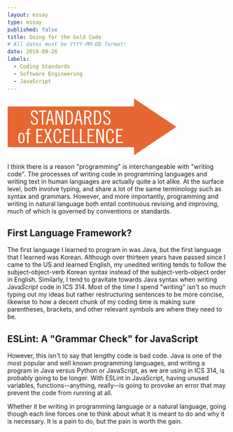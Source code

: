 ```yaml
---
layout: essay
type: essay
published: false
title: Going for the Gold Code
# All dates must be YYYY-MM-DD format!
date: 2019-09-26
labels:
  - Coding Standards
  - Software Engineering
  - JavaScript
---
```



<img class="ui medium left floated image" src="../images/standards.png">

I think there is a reason "programming" is interchangeable with "writing code". The processes of writing code in programming languages and writing text in human languages are actually quite a lot alike. At the surface level, both involve typing, and share a lot of the same terminology such as syntax and grammars. However, and more importantly, programming and writing in natural language both entail continuous revising and improving, much of which is governed by conventions or standards.  

## First Language Framework?
The first language I learned to program in was Java, but the first language that I learned was Korean. Although over thirteen years have passed since I came to the US and learned English, my unedited writing tends to follow the subject-object-verb Korean syntax instead of the subject-verb-object order in English. Similarly, I tend to gravitate towards Java syntax when writing Java*Script* code in ICS 314. Most of the time I spend "writing" isn't so much typing out my ideas but rather restructuring sentences to be more concise, likewise to how a decent chunk of my coding time is making sure parentheses, brackets, and other relevant symbols are where they need to be. 

## ESLint: A "Grammar Check" for JavaScript
However, this isn't to say that lengthy code is bad code. Java is one of the most popular and well known programming languages, and writing a program in Java versus Python or JavaScript, as we are using in ICS 314, is probably going to be longer. With ESLint in JavaScript, having unused variables, functions--anything, really--is going to provoke an error that may prevent the code from running at all. 

Whether it be writing in programming language or a natural language, going though each line forces one to think about what it is meant to do and why it is necessary. It is a pain to do, but the pain is worth the gain. 
